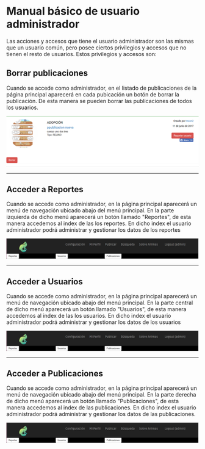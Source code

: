 Manual básico de usuario administrador
========================================

Las acciones y accesos que tiene el usuario administrador son las mismas que un
usuario común, pero posee ciertos privilegios y accesos que no tienen el resto de usuarios. Estos privilegios y accesos son:

Borrar publicaciones
-----------------------
Cuando se accede como administrador, en el listado de publicaciones de la página principal aparecerá en cada pubicación un botón de borrar la publicación. De esta manera se pueden borrar las publicaciones de todos los usuarios.

![Borrar](images/app/public-anuncio.png)

---------------------------------------------
Acceder a Reportes
--------------------------
Cuando se accede como administrador, en la página principal aparecerá un menú de navegación ubicado abajo del menú principal. En la parte izquierda de dicho menú aparecerá un botón llamado "Reportes", de esta manera accedemos al index de las los reportes. En dicho index el usuario administrador podrá administrar y gestionar los datos de los reportes

![Borrar](images/app/admin-nav.png)

---------------------------------------------
Acceder a Usuarios
--------------------------
Cuando se accede como administrador, en la página principal aparecerá un menú de navegación ubicado abajo del menú principal. En la parte central de dicho menú aparecerá un botón llamado "Usuarios", de esta manera accedemos al index de las los usuarios. En dicho index el usuario administrador podrá administrar y gestionar los datos de los usuarios

![Borrar](images/app/admin-nav.png)

---------------------------------------------
Acceder a Publicaciones
--------------------------

Cuando se accede como administrador, en la página principal aparecerá un menú de navegación ubicado abajo del menú principal. En la parte derecha de dicho menú aparecerá un botón llamado "Publicaciones", de esta manera accedemos al index de las publicaciones. En dicho index el usuario administrador podrá administrar y gestionar los datos de las publicaciones.

![Borrar](images/app/admin-nav.png)
